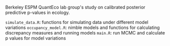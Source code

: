 Berkeley ESPM QuantEco lab group's study on calibrated posterior predictive p-values in ecology.

`simulate_data.R`: functions for simulating data under different model variations
`occupancy_model.R`: nimble models and functions for calculating discrepancy measures and running models
`main.R`: run MCMC and calculate p values for model variations